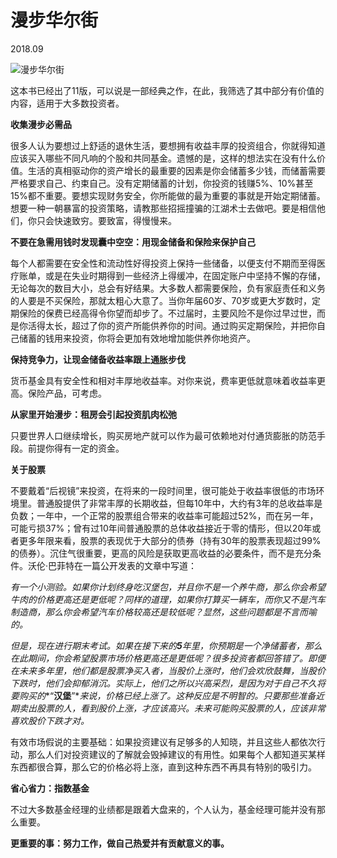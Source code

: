 # 漫步华尔街

2018.09

![漫步华尔街](/images/reading/before2019/huaerjie.jpg)

这本书已经出了11版，可以说是一部经典之作，在此，我筛选了其中部分有价值的内容，适用于大多数投资者。

**收集漫步必需品**

很多人认为要想过上舒适的退休生活，要想拥有收益丰厚的投资组合，你就得知道应该买入哪些不同凡响的个股和共同基金。遗憾的是，这样的想法实在没有什么价值。生活的真相驱动你的资产增长的最重要的因素是你会储蓄多少钱，而储蓄需要严格要求自己、约束自己。没有定期储蓄的计划，你投资的钱赚5%、10%甚至15%都不重要。要想实现财务安全，你所能做的最为重要的事就是开始定期储蓄。想要一种一朝暴富的投资策略，请教那些招摇撞骗的江湖术士去做吧。要是相信他们，你只会快速致穷。要致富，得慢慢来。

**不要在急需用钱时发现囊中空空：用现金储备和保险来保护自己**

每个人都需要在安全性和流动性好得投资上保持一些储备，以便支付不期而至得医疗账单，或是在失业时期得到一些经济上得缓冲，在固定账户中坚持不懈的存储，无论每次的数目大小，总会有好结果。大多数人都需要保险，负有家庭责任和义务的人要是不买保险，那就太粗心大意了。当你年届60岁、70岁或更大岁数时，定期保险的保费已经高得令你望而却步了。不过届时，主要风险不是你过早过世，而是你活得太长，超过了你的资产所能供养你的时间。通过购买定期保险，并把你自己储蓄的钱用来投资，你将会更加有效地增加能供养你地资产。

**保持竞争力，让现金储备收益率跟上通胀步伐**

货币基金具有安全性和相对丰厚地收益率。对你来说，费率更低就意味着收益率更高。保险产品，可考虑。

**从家里开始漫步：租房会引起投资肌肉松弛**

只要世界人口继续增长，购买房地产就可以作为最可依赖地对付通货膨胀的防范手段。前提你得有一定的资金。

**关于股票**

不要戴着“后视镜”来投资，在将来的一段时间里，很可能处于收益率很低的市场环境里。普通股提供了非常丰厚的长期收益，但每10年中，大约有3年的总收益率是负数；一年中，一个正常的股票组合带来的收益率可能超过52%，而在另一年，可能亏损37%；曾有过10年间普通股票的总体收益接近于零的情形，但以20年或者更多年限来看，股票的表现优于大部分的债券（持有30年的股票表现超过99%的债券）。沉住气很重要，更高的风险是获取更高收益的必要条件，而不是充分条件。沃伦·巴菲特在一篇公开发表的文章中写道：

*有一个小测验。如果你计划终身吃汉堡包，并且你不是一个养牛商，那么你会希望牛肉的价格更高还是更低呢？同样的道理，如果你打算买一辆车，而你又不是汽车制造商，那么你会希望汽车价格较高还是较低呢？显然，这些问题都是不言而喻的。*

*但是，现在进行期末考试。如果在接下来的**5**年里，你预期是一个净储蓄者，那么在此期间，你会希望股票市场价格更高还是更低呢？很多投资者都回答错了。即便在未来多年里，他们都是股票净买入者，当股价上涨时，他们会欢欣鼓舞，当股价下跌时，他们会抑郁消沉。实际上，他们之所以兴高采烈，是因为对于自己不久将要购买的**“**汉堡**”**来说，价格已经上涨了。这种反应是不明智的。只要那些准备近期卖出股票的人，看到股价上涨，才应该高兴。未来可能购买股票的人，应该非常喜欢股价下跌才对。*

有效市场假说的主要基础：如果投资建议有足够多的人知晓，并且这些人都依次行动，那么人们对投资建议的了解就会毁掉建议的有用性。如果每个人都知道买某样东西都很合算，那么它的价格必将上涨，直到这种东西不再具有特别的吸引力。

**省心省力：指数基金**

不过大多数基金经理的业绩都是跟着大盘来的，个人认为，基金经理可能并没有那么重要。

**更重要的事：努力工作，做自己热爱并有贡献意义的事。**

 
